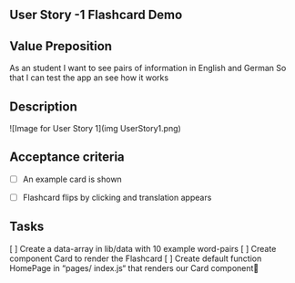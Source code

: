 ## User Story -1 Flashcard Demo

## Value Preposition

As an student
I want to see pairs of information in English and German
So that I can test the app an see how it works

## Description
![Image for User Story 1](img UserStory1.png)
## Acceptance criteria

- [ ] An example card is shown
- [ ] Flashcard flips by clicking and translation appears


## Tasks

[ ] Create a data-array in lib/data with 10 example word-pairs
[ ] Create component Card to render the Flashcard
[ ] Create default function HomePage  in “pages/ index.js“ that renders our Card component
